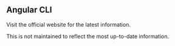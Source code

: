 ## Angular CLI

Visit the official website for the latest information.

This is not maintained to reflect the most up-to-date information.

